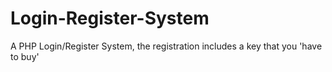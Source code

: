 # Login-Register-System
A PHP Login/Register System, the registration includes a key that you 'have to buy'
